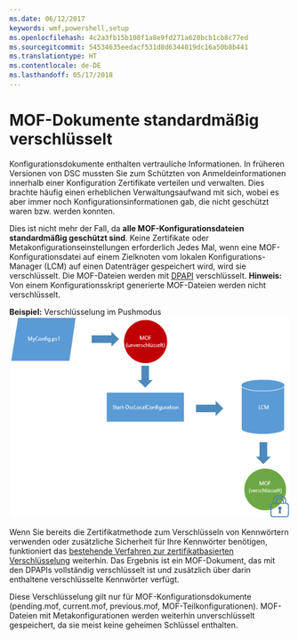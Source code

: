 ```yaml
---
ms.date: 06/12/2017
keywords: wmf,powershell,setup
ms.openlocfilehash: 4c2a3fb15b108f1a8e9fd271a620bcb1cb8c77ed
ms.sourcegitcommit: 54534635eedacf531d8d6344019dc16a50b8b441
ms.translationtype: HT
ms.contentlocale: de-DE
ms.lasthandoff: 05/17/2018
---
```

# <a name="mof-documents-are-encrypted-by-default"></a>MOF-Dokumente standardmäßig verschlüsselt

Konfigurationsdokumente enthalten vertrauliche Informationen. In früheren Versionen von DSC mussten Sie zum Schützten von Anmeldeinformationen innerhalb einer Konfiguration Zertifikate verteilen und verwalten. Dies brachte häufig einen erheblichen Verwaltungsaufwand mit sich, wobei es aber immer noch Konfigurationsinformationen gab, die nicht geschützt waren bzw. werden konnten.

Dies ist nicht mehr der Fall, da **alle MOF-Konfigurationsdateien standardmäßig geschützt sind**. Keine Zertifikate oder Metakonfigurationseinstellungen erforderlich Jedes Mal, wenn eine MOF-Konfigurationsdatei auf einem Zielknoten vom lokalen Konfigurations-Manager (LCM) auf einen Datenträger gespeichert wird, wird sie verschlüsselt. Die MOF-Dateien werden mit [DPAPI](https://msdn.microsoft.com/library/ms995355.aspx) verschlüsselt. **Hinweis:** Von einem Konfigurationsskript generierte MOF-Dateien werden nicht verschlüsselt.

**Beispiel:** Verschlüsselung im Pushmodus ![MOF-Verschlüsselung](../images/MOF_Encryption.jpg)

Wenn Sie bereits die Zertifikatmethode zum Verschlüsseln von Kennwörtern verwenden oder zusätzliche Sicherheit für Ihre Kennwörter benötigen, funktioniert das [bestehende Verfahren zur zertifikatbasierten Verschlüsselung](https://msdn.microsoft.com/powershell/dsc/securemof) weiterhin. Das Ergebnis ist ein MOF-Dokument, das mit den DPAPIs vollständig verschlüsselt ist und zusätzlich über darin enthaltene verschlüsselte Kennwörter verfügt.

Diese Verschlüsselung gilt nur für MOF-Konfigurationsdokumente (pending.mof, current.mof, previous.mof, MOF-Teilkonfigurationen). MOF-Dateien mit Metakonfigurationen werden weiterhin unverschlüsselt gespeichert, da sie meist keine geheimen Schlüssel enthalten.
